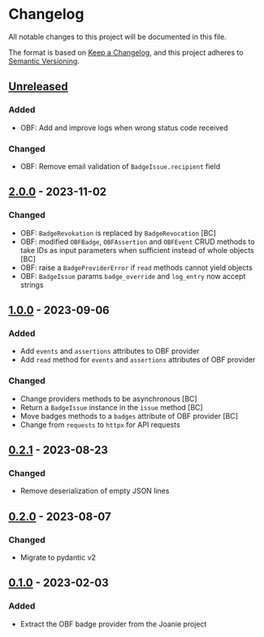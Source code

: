 # Changelog

All notable changes to this project will be documented in this file.

The format is based on [Keep a Changelog](https://keepachangelog.com/en/1.0.0/),
and this project adheres to [Semantic
Versioning](https://semver.org/spec/v2.0.0.html).

## [Unreleased]

### Added

- OBF: Add and improve logs when wrong status code received

### Changed

- OBF: Remove email validation of `BadgeIssue.recipient` field

## [2.0.0] - 2023-11-02

### Changed

- OBF: `BadgeRevokation` is replaced by `BadgeRevocation` [BC]
- OBF: modified `OBFBadge`, `OBFAssertion` and `OBFEvent` CRUD methods to take
IDs as input parameters when sufficient instead of whole objects [BC]
- OBF: raise a `BadgeProviderError` if `read` methods cannot yield objects
- OBF: `BadgeIssue` params `badge_override` and `log_entry` now accept strings

## [1.0.0] - 2023-09-06

### Added

- Add `events` and `assertions` attributes to OBF provider
- Add `read` method for `events` and `assertions` attributes of OBF provider 

### Changed

- Change providers methods to be asynchronous [BC]
- Return a `BadgeIssue` instance in the `issue` method [BC]
- Move badges methods to a `badges` attribute of OBF provider [BC]
- Change from `requests` to `httpx` for API requests

## [0.2.1] - 2023-08-23

### Changed

- Remove deserialization of empty JSON lines

## [0.2.0] - 2023-08-07

### Changed

- Migrate to pydantic v2

## [0.1.0] - 2023-02-03

### Added

- Extract the OBF badge provider from the Joanie project

[Unreleased]: https://github.com/openfun/open-badges-client/compare/v2.0.0...main
[2.0.0]: https://github.com/openfun/open-badges-client/compare/v1.0.0...v2.0.0
[1.0.0]: https://github.com/openfun/open-badges-client/compare/v0.2.1...v1.0.0
[0.2.1]: https://github.com/openfun/open-badges-client/compare/v0.2.0...v0.2.1
[0.2.0]: https://github.com/openfun/open-badges-client/compare/v0.1.0...v0.2.0
[0.1.0]: https://github.com/openfun/open-badges-client/compare/a253313...v0.1.0
